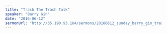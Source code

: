 ```yaml
---
title: "Trash The Trash Talk"
speaker: "Barry Gin"
date: "2016-06-12"
sermonUrl: "http://35.190.93.184/sermons/20160612_sunday_barry_gin_trash_the_trash_talk.mp3"
---
```

